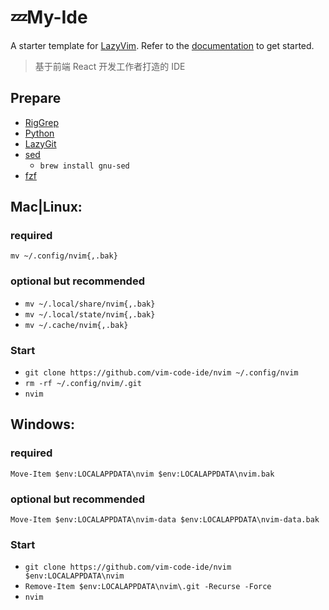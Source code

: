 # 💤My-Ide

A starter template for [LazyVim](https://github.com/LazyVim/LazyVim).
Refer to the [documentation](https://lazyvim.github.io/installation) to get started.

> 基于前端 React 开发工作者打造的 IDE

## Prepare

- [RigGrep](https://github.com/BurntSushi/ripgrep)
- [Python](https://www.python.org/downloads/)
- [LazyGit](https://github.com/jesseduffield/lazygit)
- [sed](https://www.gnu.org/software/sed/)
  -  `brew install gnu-sed`
- [fzf](https://github.com/junegunn/fzf)

## Mac|Linux:

### required

`mv ~/.config/nvim{,.bak}`

### optional but recommended

- `mv ~/.local/share/nvim{,.bak}`
- `mv ~/.local/state/nvim{,.bak}`
- `mv ~/.cache/nvim{,.bak}`

### Start

- `git clone https://github.com/vim-code-ide/nvim ~/.config/nvim`
- `rm -rf ~/.config/nvim/.git`
- `nvim`

## Windows:

### required

`Move-Item $env:LOCALAPPDATA\nvim $env:LOCALAPPDATA\nvim.bak`

### optional but recommended

`Move-Item $env:LOCALAPPDATA\nvim-data $env:LOCALAPPDATA\nvim-data.bak`

### Start

- `git clone https://github.com/vim-code-ide/nvim $env:LOCALAPPDATA\nvim`
- `Remove-Item $env:LOCALAPPDATA\nvim\.git -Recurse -Force`
- `nvim`
